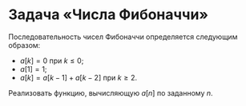 # Задача «Числа Фибоначчи»

Последовательность чисел Фибоначчи определяется следующим образом:

* $a[k] = 0$ при $k≤0$;
* $a[1] = 1$;
* $a[k] = a[k-1] + a[k-2]$ при $k≥2$.

Реализовать функцию, вычисляющую $a[n]$ по заданному $n$.

